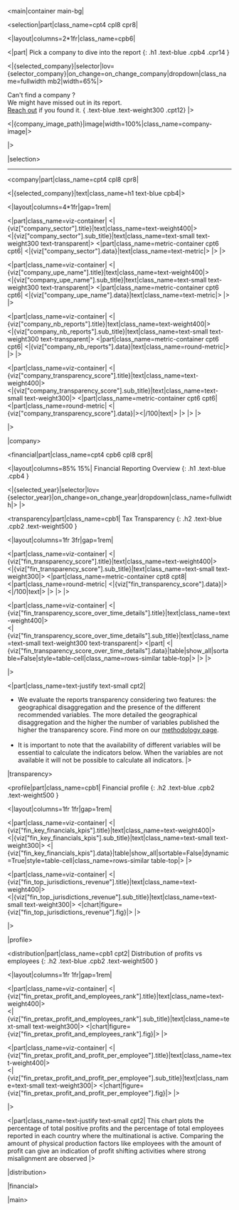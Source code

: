 <main|container main-bg|

<selection|part|class_name=cpt4 cpl8 cpr8|

<|layout|columns=2*1fr|class_name=cpb6|

<|part|
Pick a company to dive into the report
{: .h1 .text-blue .cpb4 .cpr14 }

<|{selected_company}|selector|lov={selector_company}|on_change=on_change_company|dropdown|class_name=fullwidth mb2|width=65%|>

Can't find a company ?<br/>
We might have missed out in its report.<br/>
[Reach out](/Contact) if you found it.
{ .text-blue .text-weight300 .cpt12}
|>

<|{company_image_path}|image|width=100%|class_name=company-image|>

|>

|selection>

<hr class="header-hr20"/>

<company|part|class_name=cpt4 cpl8 cpr8|

<|{selected_company}|text|class_name=h1 text-blue cpb4|>

<|layout|columns=4*1fr|gap=1rem|

<|part|class_name=viz-container|
<|{viz["company_sector"].title}|text|class_name=text-weight400|>
<br/>
<|{viz["company_sector"].sub_title}|text|class_name=text-small text-weight300 text-transparent|>
<|part|class_name=metric-container cpt6 cpt6|
<|{viz["company_sector"].data}|text|class_name=text-metric|>
|>
|>

<|part|class_name=viz-container|
<|{viz["company_upe_name"].title}|text|class_name=text-weight400|>
<br/>
<|{viz["company_upe_name"].sub_title}|text|class_name=text-small text-weight300 text-transparent|>
<|part|class_name=metric-container cpt6 cpt6|
<|{viz["company_upe_name"].data}|text|class_name=text-metric|>
|>
|>

<|part|class_name=viz-container|
<|{viz["company_nb_reports"].title}|text|class_name=text-weight400|>
<br/>
<|{viz["company_nb_reports"].sub_title}|text|class_name=text-small text-weight300 text-transparent|>
<|part|class_name=metric-container cpt6 cpt6|
<|{viz["company_nb_reports"].data}|text|class_name=round-metric|>
|>
|>

<|part|class_name=viz-container|
<|{viz["company_transparency_score"].title}|text|class_name=text-weight400|>
<br/>
<|{viz["company_transparency_score"].sub_title}|text|class_name=text-small text-weight300|>
<|part|class_name=metric-container cpt6 cpt6|
<|part|class_name=round-metric|
<|{viz["company_transparency_score"].data}|><|/100|text|>
|>
|>
|>

|>

|company>

<financial|part|class_name=cpt4 cpb6 cpl8 cpr8|

<|layout|columns=85% 15%|
Financial Reporting Overview
{: .h1 .text-blue .cpb4 }

<|{selected_year}|selector|lov={selector_year}|on_change=on_change_year|dropdown|class_name=fullwidth|>
|>

<transparency|part|class_name=cpb1|
Tax Transparency
{: .h2 .text-blue .cpb2 .text-weight500 }

<|layout|columns=1fr 3fr|gap=1rem|

<|part|class_name=viz-container|
<|{viz["fin_transparency_score"].title}|text|class_name=text-weight400|>
<br/>
<|{viz["fin_transparency_score"].sub_title}|text|class_name=text-small text-weight300|>
<|part|class_name=metric-container cpt8 cpt8|
<|part|class_name=round-metric|
<|{viz["fin_transparency_score"].data}|><|/100|text|>
|>
|>
|>

<|part|class_name=viz-container|
<|{viz["fin_transparency_score_over_time_details"].title}|text|class_name=text-weight400|>
<br/>
<|{viz["fin_transparency_score_over_time_details"].sub_title}|text|class_name=text-small text-weight300 text-transparent|>
<|part|
<|{viz["fin_transparency_score_over_time_details"].data}|table|show_all|sortable=False|style=table-cell|class_name=rows-similar table-top|>
|> 
|>

|>

<|part|class_name=text-justify text-small cpt2|
* We evaluate the reports transparency considering two features: the geographical disaggregation and the presence of 
the different recommended variables. The more detailed the geographical disaggregation and the higher the number of 
variables published the higher the transparency score. Find more on our [methodology page](/Methodology).
<br/><br/>
* It is important to note that the availability of different variables will be essential to calculate the indicators 
below. When the variables are not available it will not be possible to calculate all indicators.
|>

|transparency>

<profile|part|class_name=cpb1|
Financial profile
{: .h2 .text-blue .cpb2 .text-weight500 }

<|layout|columns=1fr 1fr|gap=1rem|

<|part|class_name=viz-container|
<|{viz["fin_key_financials_kpis"].title}|text|class_name=text-weight400|>
<br/>
<|{viz["fin_key_financials_kpis"].sub_title}|text|class_name=text-small text-weight300|>
<|{viz["fin_key_financials_kpis"].data}|table|show_all|sortable=False|dynamic=True|style=table-cell|class_name=rows-similar table-top|>
|>

<|part|class_name=viz-container|
<|{viz["fin_top_jurisdictions_revenue"].title}|text|class_name=text-weight400|>
<br/>
<|{viz["fin_top_jurisdictions_revenue"].sub_title}|text|class_name=text-small text-weight300|>
<|chart|figure={viz["fin_top_jurisdictions_revenue"].fig}|>
|>

|>

|profile>

<distribution|part|class_name=cpb1 cpt2|
Distribution of profits vs employees
{: .h2 .text-blue .cpb2 .text-weight500 }

<|layout|columns=1fr 1fr|gap=1rem|

<|part|class_name=viz-container|
<|{viz["fin_pretax_profit_and_employees_rank"].title}|text|class_name=text-weight400|>
<br/>
<|{viz["fin_pretax_profit_and_employees_rank"].sub_title}|text|class_name=text-small text-weight300|>
<|chart|figure={viz["fin_pretax_profit_and_employees_rank"].fig}|>
|>

<|part|class_name=viz-container|
<|{viz["fin_pretax_profit_and_profit_per_employee"].title}|text|class_name=text-weight400|>
<br/>
<|{viz["fin_pretax_profit_and_profit_per_employee"].sub_title}|text|class_name=text-small text-weight300|>
<|chart|figure={viz["fin_pretax_profit_and_profit_per_employee"].fig}|>
|>

|>

<|part|class_name=text-justify text-small cpt2|
This chart plots the percentage of total positive profits and the percentage of total employees reported in each 
country where the multinational is active. Comparing the amount of physical production factors like employees with 
the amount of profit can give an indication of profit shifting activities where strong misalignment are observed
|>

|distribution>

|financial>

|main>
